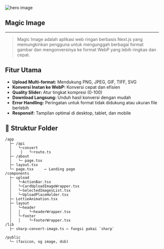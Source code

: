 

<img src="https://magic-image-sigma.vercel.app/example/example-2.png" alt="hero image">


## Magic Image
---
> Magic Image adalah aplikasi web ringan berbasis Next.js yang memungkinkan pengguna untuk mengunggah berbagai format gambar dan mengonversinya ke format WebP yang lebih ringkas dan cepat.

## Fitur Utama 

- **Upload Multi-format:** Mendukung PNG, JPEG, GIF, TIFF, SVG
- **Konversi Instan ke WebP:** Konversi cepat dan efisien
- **Quality Slider:** Atur tingkat kompresi (0-100)
- **Download Langsung:** Unduh hasil konversi dengan mudah
- **Error Handling:** Peringatan untuk format tidak didukung atau ukuran file berlebih
- **Responsif:** Tampilan optimal di desktop, tablet, dan mobile

## 📁 Struktur Folder

```
/app
  ├─ /api
  │   └─convert  
  │    │   └─route.ts
  ├─ /about
  │   └─ page.tsx
  ├─ layout.tsx
  └─ page.tsx     ← Landing page
/components
  ├─ upload
  │   └─ActionBar.tsx
  │   └─CardUploadImageWrapper.tsx
  │   └─SelectedImagesList.tsx
  │   └─UploadPlaceHolder.tsx
  ├─ LottieAnimation.tsx
  ├─ layout
  │   └─header
  │   │    └─headerWrapper.tsx
  │   └─footer
  │   │    └─footerWrapper.tsx
/lib
  ├─ sharp-convert-image.ts ← fungsi pakai `sharp`
 
/public
  └─ (favicon, og image, dsb)
```


